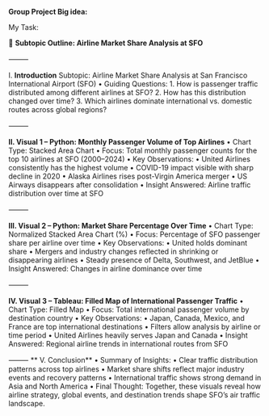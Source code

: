 **Group Project Big idea:** 


My Task: 

🧩 **Subtopic Outline: Airline Market Share Analysis at SFO**

⸻

I. **Introduction**
Subtopic: Airline Market Share Analysis at San Francisco International Airport (SFO)
	•	Guiding Questions:
	1.	How is passenger traffic distributed among different airlines at SFO?
	2.	How has this distribution changed over time?
	3.	Which airlines dominate international vs. domestic routes across global regions?

⸻

**II. Visual 1 – Python: Monthly Passenger Volume of Top Airlines**
	•	Chart Type: Stacked Area Chart
	•	Focus: Total monthly passenger counts for the top 10 airlines at SFO (2000–2024)
	•	Key Observations:
     • United Airlines consistently has the highest volume
	   •	COVID-19 impact visible with sharp decline in 2020
	   •	Alaska Airlines rises post-Virgin America merger
	   •	US Airways disappears after consolidation
	   •	Insight Answered: Airline traffic distribution over time at SFO

⸻

**III. Visual 2 – Python: Market Share Percentage Over Time**
	•	Chart Type: Normalized Stacked Area Chart (%)
	   •	Focus: Percentage of SFO passenger share per airline over time
	   •	Key Observations:
	   •	United holds dominant share
	   •	Mergers and industry changes reflected in shrinking or disappearing airlines
	   •	Steady presence of Delta, Southwest, and JetBlue
	   •	Insight Answered: Changes in airline dominance over time

⸻

**IV. Visual 3 – Tableau: Filled Map of International Passenger Traffic**
	•	Chart Type: Filled Map
	   •	Focus: Total international passenger volume by destination country
	   •	Key Observations:
	   •	Japan, Canada, Mexico, and France are top international destinations
	   •	Filters allow analysis by airline or time period
	   •	United Airlines heavily serves Japan and Canada
	   •	Insight Answered: Regional airline trends in international routes from SFO

⸻
**
V. Conclusion**
	•	Summary of Insights:
	   •	Clear traffic distribution patterns across top airlines
	   •	Market share shifts reflect major industry events and recovery patterns
	   •	International traffic shows strong demand in Asia and North America
	   •	Final Thought: Together, these visuals reveal how airline strategy, global events, and destination trends shape SFO’s air         traffic landscape.
